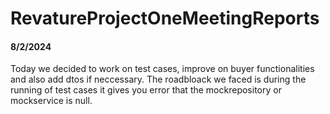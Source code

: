 # RevatureProjectOneMeetingReports

#### 8/2/2024
Today we decided to work on test cases, improve on buyer functionalities and also add dtos if neccessary. The roadbloack we faced is during the running of test cases it gives you error that the mockrepository or mockservice is null.
